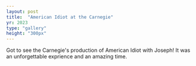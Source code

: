 ```yaml
---
layout: post
title:  "American Idiot at the Carnegie"
yr: 2023
type: "gallery"
height: "300px"
---
```


Got to see the Carnegie's production of American Idiot with Joseph! It was an unforgettable exprience and an amazing time.